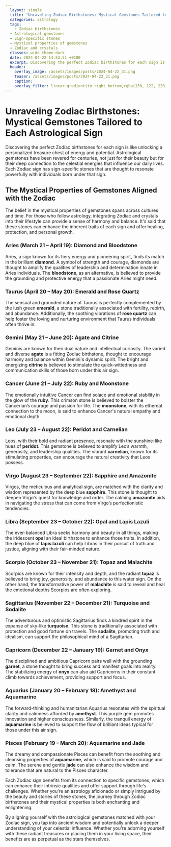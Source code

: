 ```yaml
---
  layout: single
  title: "Unraveling Zodiac Birthstones: Mystical Gemstones Tailored to Each Astrological Sign"
  categories: astrology
  tags:
    - Zodiac birthstones
  - Astrological gemstones
  - Sign-specific stones
  - Mystical properties of gemstones
  - Zodiac and crystals
  classes: wide theme-dark
  date: 2024-04-22 14:53:51 +0100
  excerpt: Discovering the perfect Zodiac birthstones for each sign is like unlocking a personalized treasure chest of energy and potential.
  header:
    overlay_image: /assets/images/posts/2024-04-22_31.png
    teaser: /assets/images/posts/2024-04-22_31.png
    caption: 
    overlay_filter: linear-gradient(to right bottom,rgba(150, 122, 220,0.8), rgba(255,245,208,0.5))
---
```


# Unraveling Zodiac Birthstones: Mystical Gemstones Tailored to Each Astrological Sign

Discovering the perfect Zodiac birthstones for each sign is like unlocking a personalized treasure chest of energy and potential. Astrological gemstones have been revered for centuries, not just for their beauty but for their deep connection to the celestial energies that influence our daily lives. Each Zodiac sign has sign-specific stones that are thought to resonate powerfully with individuals born under that sign.

## The Mystical Properties of Gemstones Aligned with the Zodiac

The belief in the mystical properties of gemstones spans across cultures and time. For those who follow astrology, integrating Zodiac and crystals into their lifestyle can provide a sense of harmony and balance. It's said that these stones can enhance the inherent traits of each sign and offer healing, protection, and personal growth.

### Aries (March 21 – April 19): Diamond and Bloodstone

Aries, a sign known for its fiery energy and pioneering spirit, finds its match in the brilliant **diamond**. A symbol of strength and courage, diamonds are thought to amplify the qualities of leadership and determination innate in Aries individuals. The **bloodstone**, as an alternative, is believed to provide the grounding and protective energy that a passionate Aries might need.

### Taurus (April 20 – May 20): Emerald and Rose Quartz

The sensual and grounded nature of Taurus is perfectly complemented by the lush green **emerald**, a stone traditionally associated with fertility, rebirth, and abundance. Additionally, the soothing vibrations of **rose quartz** can help foster the loving and nurturing environment that Taurus individuals often thrive in.

### Gemini (May 21 – June 20): Agate and Citrine

Geminis are known for their dual nature and intellectual curiosity. The varied and diverse **agate** is a fitting Zodiac birthstone, thought to encourage harmony and balance within Gemini's dynamic spirit. The bright and energizing **citrine** is believed to stimulate the quick-wittedness and communication skills of those born under this air sign.

### Cancer (June 21 – July 22): Ruby and Moonstone

The emotionally intuitive Cancer can find solace and emotional stability in the glow of the **ruby**. This crimson stone is believed to bolster the Cancerian’s courage and passion for life. The **moonstone**, with its ethereal connection to the moon, is said to enhance Cancer's natural empathy and emotional depth.

### Leo (July 23 – August 22): Peridot and Carnelian

Leos, with their bold and radiant presence, resonate with the sunshine-like hues of **peridot**. This gemstone is believed to amplify Leo’s warmth, generosity, and leadership qualities. The vibrant **carnelian**, known for its stimulating properties, can encourage the natural creativity that Leos possess.

### Virgo (August 23 – September 22): Sapphire and Amazonite

Virgos, the meticulous and analytical sign, are matched with the clarity and wisdom represented by the deep blue **sapphire**. This stone is thought to deepen Virgo's quest for knowledge and order. The calming **amazonite** aids in navigating the stress that can come from Virgo’s perfectionistic tendencies.

### Libra (September 23 – October 22): Opal and Lapis Lazuli

The ever-balanced Libra seeks harmony and beauty in all things, making the iridescent **opal** an ideal birthstone to enhance those traits. In addition, the deep blue of **lapis lazuli** can help Libras in their pursuit of truth and justice, aligning with their fair-minded nature.

### Scorpio (October 23 – November 21): Topaz and Malachite

Scorpios are known for their intensity and depth, and the radiant **topaz** is believed to bring joy, generosity, and abundance to this water sign. On the other hand, the transformative power of **malachite** is said to reveal and heal the emotional depths Scorpios are often exploring.

### Sagittarius (November 22 – December 21): Turquoise and Sodalite

The adventurous and optimistic Sagittarius finds a kindred spirit in the expanse of sky-like **turquoise**. This stone is traditionally associated with protection and good fortune on travels. The **sodalite**, promoting truth and idealism, can support the philosophical mind of a Sagittarian.

### Capricorn (December 22 – January 19): Garnet and Onyx

The disciplined and ambitious Capricorn pairs well with the grounding **garnet**, a stone thought to bring success and manifest goals into reality. The stabilizing energy of **onyx** can also aid Capricorns in their constant climb towards achievement, providing support and focus.

### Aquarius (January 20 – February 18): Amethyst and Aquamarine

The forward-thinking and humanitarian Aquarius resonates with the spiritual clarity and calmness afforded by **amethyst**. This purple gem promotes innovation and higher consciousness. Similarly, the tranquil energy of **aquamarine** is believed to support the flow of brilliant ideas typical for those under this air sign.

### Pisces (February 19 – March 20): Aquamarine and Jade

The dreamy and compassionate Pisces can benefit from the soothing and cleansing properties of **aquamarine**, which is said to promote courage and calm. The serene and gentle **jade** can also enhance the wisdom and tolerance that are natural to the Pisces character.

Each Zodiac sign benefits from its connection to specific gemstones, which can enhance their intrinsic qualities and offer support through life's challenges. Whether you're an astrology aficionado or simply intrigued by the beauty and stories of these stones, the journey through Zodiac birthstones and their mystical properties is both enchanting and enlightening.

By aligning yourself with the astrological gemstones matched with your Zodiac sign, you tap into ancient wisdom and potentially unlock a deeper understanding of your celestial influence. Whether you're adorning yourself with these radiant treasures or placing them in your living space, their benefits are as perpetual as the stars themselves.
